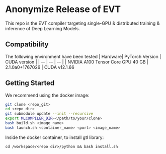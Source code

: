 # Anonymize Release of EVT

This repo is the EVT compiler 
targeting single-GPU & distributed training & inference of Deep Learning Models.

## Compatibility

The following environment have been tested
| Hardware| PyTorch Version | CUDA version |
| --      | --              | --           |
| NVIDIA A100 Tensor Core GPU 40 GB | 2.1.0a0+1767026 | CUDA v12.1.66

## Getting Started

We recommend using the docker image:
```bash
git clone <repo_git>
cd <repo dir>
git submodule update --init --recursive
export MLCOMPILER_DIR=</path/to/your/clone>
bash build.sh <image_name>
bash launch.sh <container_name> <port> <image_name>
```

Inside the docker container, to install gtl library:
```
cd /workspace/<repo dir>/python && bash install.sh
```
